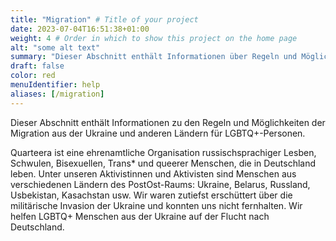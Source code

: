 ```yaml
---
title: "Migration" # Title of your project
date: 2023-07-04T16:51:38+01:00
weight: 4 # Order in which to show this project on the home page
alt: "some alt text"
summary: "Dieser Abschnitt enthält Informationen über Regeln und Möglichkeiten der Migration aus der Ukraine und anderen Ländern."
draft: false
color: red
menuIdentifier: help
aliases: [/migration]
---
```

Dieser Abschnitt enthält Informationen zu den Regeln und Möglichkeiten der Migration aus der Ukraine und anderen Ländern für LGBTQ+-Personen.

Quarteera ist eine ehrenamtliche Organisation russischsprachiger Lesben, Schwulen, Bisexuellen, Trans* und queerer Menschen, die in Deutschland leben. Unter unseren Aktivistinnen und Aktivisten sind Menschen aus verschiedenen Ländern des PostOst-Raums: Ukraine, Belarus, Russland, Usbekistan, Kasachstan usw. Wir waren zutiefst erschüttert über die militärische Invasion der Ukraine und konnten uns nicht fernhalten. Wir helfen LGBTQ+ Menschen aus der Ukraine auf der Flucht nach Deutschland.


